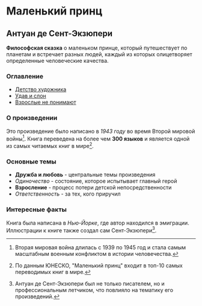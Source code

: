 # Маленький принц

## Антуан де Сент-Экзюпери

**Философская сказка** о маленьком принце, который путешествует по планетам и встречает разных людей, каждый из которых олицетворяет определенные человеческие качества.

### Оглавление

- [Детство художника]([[1]])
- [Удав и слон]([[4]])
- [Взрослые не понимают]([[7]])

### О произведении

Это произведение было написано в *1943 году* во время Второй мировой войны[^1]. Книга переведена на более чем **300 языков** и является одной из самых читаемых книг в мире[^2].

[^1]: Вторая мировая война длилась с 1939 по 1945 год и стала самым масштабным военным конфликтом в истории человечества.

[^2]: По данным ЮНЕСКО, "Маленький принц" входит в топ-10 самых переводимых книг в мире.

### Основные темы

- **Дружба и любовь** - центральные темы произведения
- *Одиночество* - состояние, которое испытывает главный герой
- **Взросление** - процесс потери детской непосредственности
- *Ответственность* - за тех, кого приручил

### Интересные факты

Книга была написана в *Нью-Йорке*, где автор находился в эмиграции. Иллюстрации к книге также создал сам Сент-Экзюпери[^3].

[^3]: Антуан де Сент-Экзюпери был не только писателем, но и профессиональным летчиком, что повлияло на тематику его произведений.
